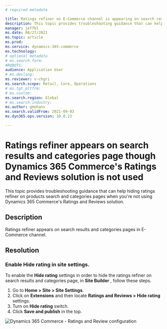 ```yaml
---
# required metadata

title: Ratings refiner on E-Commerce channel is appearing on search results, catalog pages though Dynamics 365 Commerce's Ratings and Reviews solution is not used.  
description: This topic provides troubleshooting guidance that can help hiding ratings refiner on products search and categories pages when you're not using Dynamics 365 Commerce's Ratings and Reviews solution.
manager: jeffbl
ms.date: 08/27/2021
ms.topic: article
ms.prod: 
ms.service: dynamics-365-commerce
ms.technology: 
# optional metadata
# ms.search.form:  
#ROBOTS: 
audience: Application User
# ms.devlang: 
ms.reviewer: v-chgri
ms.search.scope: Retail, Core, Operations
# ms.tgt_pltfrm: 
# ms.custom: 
ms.search.region: Global
# ms.search.industry: 
ms.author: gmohanv
ms.search.validFrom: 2021-09-03
ms.dyn365.ops.version: 10.0.22

---
```


# Ratings refiner appears on search results and categories page though Dynamics 365 Commerce's Ratings and Reviews solution is not used 


This topic provides troubleshooting guidance that can help hiding ratings refiner on products search and categories pages when you're not using Dynamics 365 Commerce's Ratings and Reviews solution.

## Description

Ratings refiner appears on search results and categories pages in E-Commerce channel. 

## Resolution

### Enable **Hide rating** in site settings. 

To enable the **Hide rating** settings in order to hide the ratings refiner on search results and categories page, in **Site Builder** , follow these steps.

 
1. Go to **Home > Site > Site Settings**.
2. Click on **Extensions** and then locate **Ratings and Reviews > Hide rating** settings.
3. Turn on **Hide rating** switch.
4. Click **Save and publish** in the top. 


![Dynamics 365 Commerce - Ratings and Review configuration](media/Ratings-reviews-hide-ratings-in-e-commerce.png)
